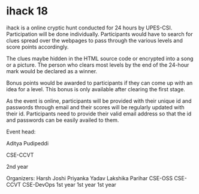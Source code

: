 # ihack 18

ihack is a online cryptic hunt conducted for 24 hours by UPES-CSI. Participation will be done individually. Participants would have to search for clues spread over the webpages to pass through the various levels and score points accordingly.

The clues maybe hidden in the HTML source code or encrypted into a song or a picture. The person who clears most levels by the end of the 24-hour mark would be declared as a winner.

Bonus points would be awarded to participants if they can come up with an idea for a level. This bonus is only available after clearing the first stage.

As the event is online, participants will be provided with their unique id and passwords through email and their scores will be regularly updated with their id. Participants need to provide their valid email address so that the id and passwords can be easily availed to them.

Event head:

Aditya Pudipeddi


CSE-CCVT

2nd year

Organizers:
Harsh Joshi			Priyanka Yadav		      Lakshika Parihar
CSE-OSS		 	CSE-CCVT		      	      CSE-DevOps
1st year			1st year			      1st year
